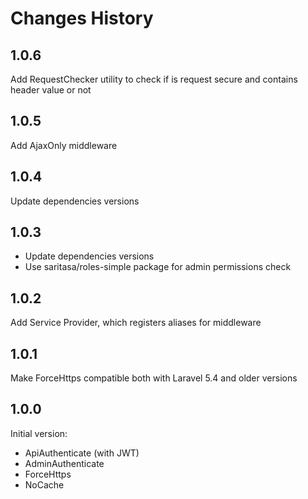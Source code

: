 # Changes History

1.0.6
-----
Add RequestChecker utility to check if is request secure and contains header value or not

1.0.5
-----
Add AjaxOnly middleware

1.0.4
-----
Update dependencies versions

1.0.3
-----
- Update dependencies versions
- Use saritasa/roles-simple package for admin permissions check

1.0.2
-----
Add Service Provider, which registers aliases for middleware

1.0.1
-----
Make ForceHttps compatible both with Laravel 5.4 and older versions

1.0.0
-----
Initial version:
* ApiAuthenticate (with JWT)
* AdminAuthenticate
* ForceHttps
* NoCache
